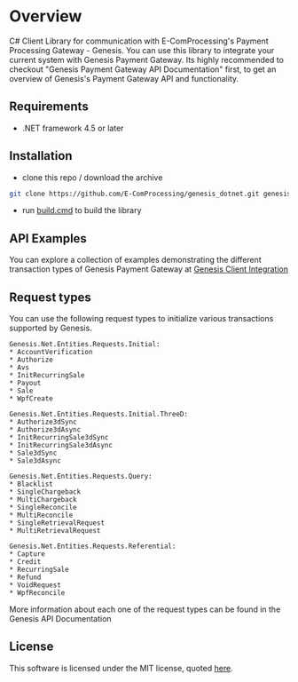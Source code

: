 Overview
===========

C# Client Library for communication with E-ComProcessing's Payment Processing Gateway - Genesis. You can use this library to integrate your current system with Genesis Payment Gateway. Its highly recommended to checkout "Genesis Payment Gateway API Documentation" first, to get an overview of Genesis's Payment Gateway API and functionality.

Requirements
------------

* .NET framework 4.5 or later

Installation
------------

* clone this repo / download the archive
````bash
git clone https://github.com/E-ComProcessing/genesis_dotnet.git genesis_dotnet && cd genesis_dotnet
````

* run [build.cmd] to build the library

API Examples
------------

You can explore a collection of examples demonstrating the different transaction types of Genesis Payment Gateway at [Genesis Client Integration]

Request types
-------------

You can use the following request types to initialize various transactions supported by Genesis. 

````
Genesis.Net.Entities.Requests.Initial:
* AccountVerification
* Authorize
* Avs
* InitRecurringSale
* Payout
* Sale
* WpfCreate

Genesis.Net.Entities.Requests.Initial.ThreeD:
* Authorize3dSync
* Authorize3dAsync
* InitRecurringSale3dSync
* InitRecurringSale3dAsync
* Sale3dSync
* Sale3dAsync

Genesis.Net.Entities.Requests.Query:
* Blacklist
* SingleChargeback
* MultiChargeback
* SingleReconcile
* MultiReconcile
* SingleRetrievalRequest
* MultiRetrievalRequest

Genesis.Net.Entities.Requests.Referential:
* Capture
* Credit
* RecurringSale
* Refund
* VoidRequest
* WpfReconcile

````

More information about each one of the request types can be found in the Genesis API Documentation

License
-------------

This software is licensed under the MIT license, quoted <a href="LICENSE" target="_blank">here</a>.


[build.cmd]: build.cmd
[Genesis Client Integration]: https://github.com/E-ComProcessing/genesis_api_examples
